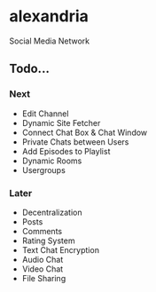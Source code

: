 alexandria
==========
Social Media Network


## Todo...


### Next
- Edit Channel
- Dynamic Site Fetcher
- Connect Chat Box & Chat Window
- Private Chats between Users
- Add Episodes to Playlist
- Dynamic Rooms
- Usergroups


### Later
- Decentralization
- Posts
- Comments
- Rating System
- Text Chat Encryption
- Audio Chat
- Video Chat
- File Sharing